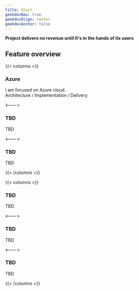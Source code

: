 ```yaml
---
title: Start
geekdocNav: true
geekdocAlign: center
geekdocAnchor: false
---
```


<!-- markdownlint-capture -->
<!-- markdownlint-disable MD033 -->

<!-- markdownlint-restore -->

**Project delivers no revenue until It's in the hands of its users**

## Feature overview

{{< columns >}}

### Azure

I am focused on Azure cloud.  
Architecture / Implementation / Delivery

<--->

### TBD

TBD

<--->

### TBD

TBD

{{< /columns >}}


{{< columns >}}

### TBD

TBD

<--->

### TBD

TBD

<--->

### TBD

TBD

{{< /columns >}}